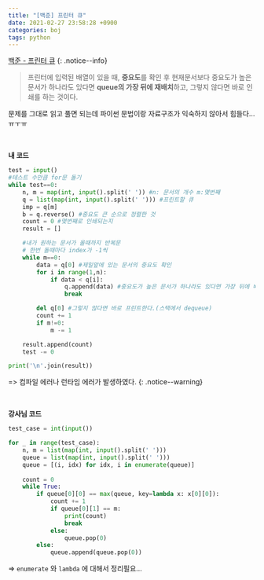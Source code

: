 ```yaml
---
title: "[백준] 프린터 큐"
date: 2021-02-27 23:58:28 +0900
categories: boj
tags: python
---
```




[백준 - 프린터 큐](https://www.acmicpc.net/problem/1966)
{: .notice--info} 

> 프린터에 입력된 배열이 있을 때, **중요도**를 확인 후 현재문서보다 중요도가 높은 문서가 하나라도 있다면 **queue의 가장 뒤에 재배치**하고, 그렇지 않다면 바로 인쇄를 하는 것이다.

문제를 그대로 읽고 풀면 되는데 파이썬 문법이랑 자료구조가 익숙하지 않아서 힘들다...ㅠㅜㅠ



<br>

**내 코드**

```python
test = input()
#테스트 수만큼 for문 돌기
while test==0:
    n, m = map(int, input().split(' ')) #n: 문서의 개수 m:몇번째
    q = list(map(int, input().split(' '))) #프린트할 큐
    imp = q[m]
    b = q.reverse() #중요도 큰 순으로 정렬한 것
    count = 0 #몇번째로 인쇄되는지
    result = []

    #내가 원하는 문서가 올때까지 반복문
    # 한번 돌때마다 index가 -1씩
    while m==0:
        data = q[0] #제일앞에 있는 문서의 중요도 확인
        for i in range(1,n):
            if data < q[i]:
                q.append(data) #중요도가 높은 문서가 하나라도 있다면 가장 뒤에 배치한다.
                break

        del q[0] #그렇지 않다면 바로 프린트한다.(스택에서 dequeue)
        count += 1
        if m!=0:
            m -= 1

    result.append(count)
    test -= 0

print('\n'.join(result))
```

=> 컴파일 에러나 런타임 에러가 발생하였다.
{: .notice--warning} 



<br>

**강사님 코드**

```python
test_case = int(input())

for _ in range(test_case):
    n, m = list(map(int, input().split(' ')))
    queue = list(map(int, input().split(' ')))
    queue = [(i, idx) for idx, i in enumerate(queue)]
    
    count = 0
    while True:
        if queue[0][0] == max(queue, key=lambda x: x[0][0]):
        	count += 1
            if queue[0][1] == m:
                print(count)
                break
            else:
                queue.pop(0)
        else:
            queue.append(queue.pop(0))
```

=> `enumerate` 와 `lambda` 에 대해서 정리필요...